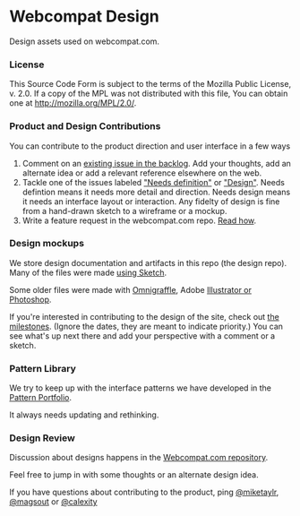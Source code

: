 # Webcompat Design

Design assets used on webcompat.com.

### License

This Source Code Form is subject to the terms of the Mozilla Public
License, v. 2.0. If a copy of the MPL was not distributed with this
file, You can obtain one at http://mozilla.org/MPL/2.0/.

### Product and Design Contributions

You can contribute to the product direction and user interface in a few ways
  1) Comment on an [existing issue in the backlog](https://github.com/webcompat/webcompat.com/issues?q=is%3Aopen+is%3Aissue). Add your thoughts, add an alternate idea or add a relevant reference elsewhere on the web.
  2) Tackle one of the issues labeled ["Needs definition"](https://github.com/webcompat/webcompat.com/labels/needs%20definition) or ["Design"](https://github.com/webcompat/webcompat.com/labels/design).  Needs defintion means it needs more detail and direction.  Needs design means it needs an interface layout or interaction. Any fidelty of design is fine from a hand-drawn sketch to a wireframe or a mockup.
  3) Write a feature request in the webcompat.com repo. [Read how](https://github.com/webcompat/webcompat.com/blob/master/CONTRIBUTING.md#feature-requests).

### Design mockups

We store design documentation and artifacts in this repo (the design repo).  Many of the files were made [using Sketch](http://bohemiancoding.com/sketch/).  

Some older files were made with [Omnigraffle](https://www.omnigroup.com/omnigraffle), Adobe [Illustrator or Photoshop](https://www.adobe.com/creativecloud.html).

If you're interested in contributing to the design of the site, check out [the milestones](https://github.com/webcompat/webcompat.com/milestones).  (Ignore the dates, they are meant to indicate priority.)  You can see what's up next there and add your perspective with a comment or a sketch. 

### Pattern Library

We try to keep up with the interface patterns we have developed in the [Pattern Portfolio](http://webcompat.github.io/webcompat.com/).  

It always needs updating and rethinking.

### Design Review

Discussion about designs happens in the [Webcompat.com repository](https://github.com/webcompat/webcompat.com/issues).  

Feel free to jump in with some thoughts or an alternate design idea.   

If you have questions about contributing to the product, ping [@miketaylr](https://twitter.com/magsout), [@magsout](https://twitter.com/magsout) or [@calexity](http://twitter.com/calexity)
